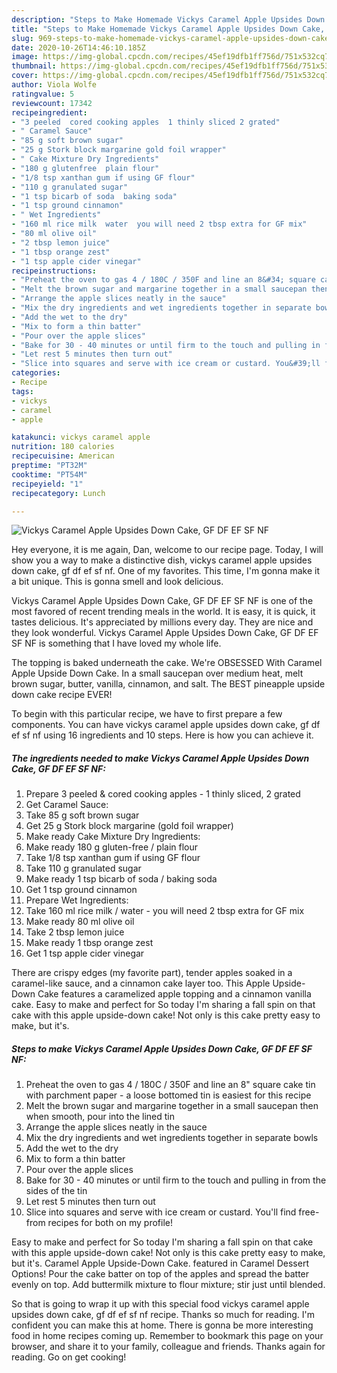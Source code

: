 ```yaml
---
description: "Steps to Make Homemade Vickys Caramel Apple Upsides Down Cake, GF DF EF SF NF"
title: "Steps to Make Homemade Vickys Caramel Apple Upsides Down Cake, GF DF EF SF NF"
slug: 969-steps-to-make-homemade-vickys-caramel-apple-upsides-down-cake-gf-df-ef-sf-nf
date: 2020-10-26T14:46:10.185Z
image: https://img-global.cpcdn.com/recipes/45ef19dfb1ff756d/751x532cq70/vickys-caramel-apple-upsides-down-cake-gf-df-ef-sf-nf-recipe-main-photo.jpg
thumbnail: https://img-global.cpcdn.com/recipes/45ef19dfb1ff756d/751x532cq70/vickys-caramel-apple-upsides-down-cake-gf-df-ef-sf-nf-recipe-main-photo.jpg
cover: https://img-global.cpcdn.com/recipes/45ef19dfb1ff756d/751x532cq70/vickys-caramel-apple-upsides-down-cake-gf-df-ef-sf-nf-recipe-main-photo.jpg
author: Viola Wolfe
ratingvalue: 5
reviewcount: 17342
recipeingredient:
- "3 peeled  cored cooking apples  1 thinly sliced 2 grated"
- " Caramel Sauce"
- "85 g soft brown sugar"
- "25 g Stork block margarine gold foil wrapper"
- " Cake Mixture Dry Ingredients"
- "180 g glutenfree  plain flour"
- "1/8 tsp xanthan gum if using GF flour"
- "110 g granulated sugar"
- "1 tsp bicarb of soda  baking soda"
- "1 tsp ground cinnamon"
- " Wet Ingredients"
- "160 ml rice milk  water  you will need 2 tbsp extra for GF mix"
- "80 ml olive oil"
- "2 tbsp lemon juice"
- "1 tbsp orange zest"
- "1 tsp apple cider vinegar"
recipeinstructions:
- "Preheat the oven to gas 4 / 180C / 350F and line an 8&#34; square cake tin with parchment paper - a loose bottomed tin is easiest for this recipe"
- "Melt the brown sugar and margarine together in a small saucepan then when smooth, pour into the lined tin"
- "Arrange the apple slices neatly in the sauce"
- "Mix the dry ingredients and wet ingredients together in separate bowls"
- "Add the wet to the dry"
- "Mix to form a thin batter"
- "Pour over the apple slices"
- "Bake for 30 - 40 minutes or until firm to the touch and pulling in from the sides of the tin"
- "Let rest 5 minutes then turn out"
- "Slice into squares and serve with ice cream or custard. You&#39;ll find free-from recipes for both on my profile!"
categories:
- Recipe
tags:
- vickys
- caramel
- apple

katakunci: vickys caramel apple 
nutrition: 180 calories
recipecuisine: American
preptime: "PT32M"
cooktime: "PT54M"
recipeyield: "1"
recipecategory: Lunch

---
```



![Vickys Caramel Apple Upsides Down Cake, GF DF EF SF NF](https://img-global.cpcdn.com/recipes/45ef19dfb1ff756d/751x532cq70/vickys-caramel-apple-upsides-down-cake-gf-df-ef-sf-nf-recipe-main-photo.jpg)

Hey everyone, it is me again, Dan, welcome to our recipe page. Today, I will show you a way to make a distinctive dish, vickys caramel apple upsides down cake, gf df ef sf nf. One of my favorites. This time, I'm gonna make it a bit unique. This is gonna smell and look delicious.

Vickys Caramel Apple Upsides Down Cake, GF DF EF SF NF is one of the most favored of recent trending meals in the world. It is easy, it is quick, it tastes delicious. It's appreciated by millions every day. They are nice and they look wonderful. Vickys Caramel Apple Upsides Down Cake, GF DF EF SF NF is something that I have loved my whole life.

The topping is baked underneath the cake. We&#39;re OBSESSED With Caramel Apple Upside Down Cake. In a small saucepan over medium heat, melt brown sugar, butter, vanilla, cinnamon, and salt. The BEST pineapple upside down cake recipe EVER!


To begin with this particular recipe, we have to first prepare a few components. You can have vickys caramel apple upsides down cake, gf df ef sf nf using 16 ingredients and 10 steps. Here is how you can achieve it.

<!--inarticleads1-->

##### The ingredients needed to make Vickys Caramel Apple Upsides Down Cake, GF DF EF SF NF:

1. Prepare 3 peeled &amp; cored cooking apples - 1 thinly sliced, 2 grated
1. Get  Caramel Sauce:
1. Take 85 g soft brown sugar
1. Get 25 g Stork block margarine (gold foil wrapper)
1. Make ready  Cake Mixture Dry Ingredients:
1. Make ready 180 g gluten-free / plain flour
1. Take 1/8 tsp xanthan gum if using GF flour
1. Take 110 g granulated sugar
1. Make ready 1 tsp bicarb of soda / baking soda
1. Get 1 tsp ground cinnamon
1. Prepare  Wet Ingredients:
1. Take 160 ml rice milk / water - you will need 2 tbsp extra for GF mix
1. Make ready 80 ml olive oil
1. Take 2 tbsp lemon juice
1. Make ready 1 tbsp orange zest
1. Get 1 tsp apple cider vinegar


There are crispy edges (my favorite part), tender apples soaked in a caramel-like sauce, and a cinnamon cake layer too. This Apple Upside-Down Cake features a caramelized apple topping and a cinnamon vanilla cake. Easy to make and perfect for So today I&#39;m sharing a fall spin on that cake with this apple upside-down cake! Not only is this cake pretty easy to make, but it&#39;s. 

<!--inarticleads2-->

##### Steps to make Vickys Caramel Apple Upsides Down Cake, GF DF EF SF NF:

1. Preheat the oven to gas 4 / 180C / 350F and line an 8&#34; square cake tin with parchment paper - a loose bottomed tin is easiest for this recipe
1. Melt the brown sugar and margarine together in a small saucepan then when smooth, pour into the lined tin
1. Arrange the apple slices neatly in the sauce
1. Mix the dry ingredients and wet ingredients together in separate bowls
1. Add the wet to the dry
1. Mix to form a thin batter
1. Pour over the apple slices
1. Bake for 30 - 40 minutes or until firm to the touch and pulling in from the sides of the tin
1. Let rest 5 minutes then turn out
1. Slice into squares and serve with ice cream or custard. You&#39;ll find free-from recipes for both on my profile!


Easy to make and perfect for So today I&#39;m sharing a fall spin on that cake with this apple upside-down cake! Not only is this cake pretty easy to make, but it&#39;s. Caramel Apple Upside-Down Cake. featured in Caramel Dessert Options! Pour the cake batter on top of the apples and spread the batter evenly on top. Add buttermilk mixture to flour mixture; stir just until blended. 

So that is going to wrap it up with this special food vickys caramel apple upsides down cake, gf df ef sf nf recipe. Thanks so much for reading. I'm confident you can make this at home. There is gonna be more interesting food in home recipes coming up. Remember to bookmark this page on your browser, and share it to your family, colleague and friends. Thanks again for reading. Go on get cooking!
